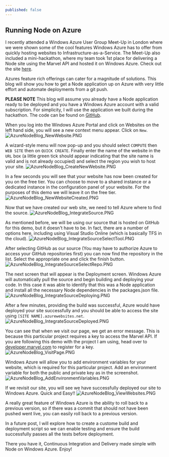 ```yaml
---
published: false
---
```


## Running Node on Azure

I recently attended a Windows Azure User Group Meet-Up in London where we were shown some of the cool features Windows Azure has to offer from quickly hosting websites to Infrastructure-as-a-Service. The Meet-Up also included a mini-hackathon, where my team took 1st place for delivering a Node site using the Marvel API and hosted it on Windows Azure. Check out the site [here](http://gwabhack.azurewebsites.net).

Azures feature rich offerings can cater for a magnitude of solutions. This blog will show you how to get a Node application up on Azure with very little effort and automate deployments from a git push.

**PLEASE NOTE** This blog will assume you already have a Node application ready to be deployed and you have a Windows Azure account with a valid subscription. For simplicity, I will use the application we built during the hackathon. The code can be found on [GitHub](https://github.com/jsm85/GwabHack).

When you log into the Windows Azure Portal and click on Websites on the left hand side, you will see a new context menu appear. Click on ```New```.
![AzureNodeBlog_NewWebsite.PNG](/assets/AzureNodeBlog_NewWebsite.PNG)

A wizard-style menu will now pop-up and you should select ```COMPUTE``` then ```WEB SITE``` then on ```QUICK CREATE```. Finally enter the name of the website in the ```URL``` box (a little green tick should appear indicating that the site name is valid and is not already occupied) and select the region you wish to host your site.
![AzureNodeBlog_CreateNewWebsite.PNG](/assets/AzureNodeBlog_CreateNewWebsite.PNG)

In a few seconds you will see that your website has now been created for you on the free tier. You can choose to move to a shared instance or a dedicated instance in the configuration panel of your website. For the purposes of this demo we will leave it on the free tier.
![AzureNodeBlog_NewWebsiteCreated.PNG](/assets/AzureNodeBlog_NewWebsiteCreated.PNG)

Now that we have created our web site, we need to tell Azure where to find the source. 
![AzureNodeBlog_IntegrateSource.PNG](/assets/AzureNodeBlog_IntegrateSource.PNG)

As mentioned before, we will be using our source that is hosted on GitHub for this demo, but it doesn't have to be. In fact, there are a number of options here, including using Visual Studio Online (which is basically TFS in the cloud).
![AzureNodeBlog_IntegrateSourceSelectTool.PNG](/assets/AzureNodeBlog_IntegrateSourceSelectTool.PNG)

After selecting GitHub as our source (You may have to authorize Azure to access your GitHub repositories first) you can now find the repository in the list. Select the appropriate one and click the finish button.
![AzureNodeBlog_IntegrateSourceSelectRepo.PNG](/assets/AzureNodeBlog_IntegrateSourceSelectRepo.PNG)

The next screen that will appear is the Deployment screen. Windows Azure will automatically pull the source and begin building and deploying your code. In this case it was able to identify that this was a Node application and install all the necessary Node dependencies in the packages.json file.
![AzureNodeBlog_IntegrateSourceDeploying.PNG](/assets/AzureNodeBlog_IntegrateSourceDeploying.PNG)

After a few minutes, providing the build was successful, Azure would have deployed your site successfully and you should be able to access the site using ```[SITE NAME].azurewebsites.net```.
![AzureNodeBlog_IntegrateSourceDeployed.PNG](/assets/AzureNodeBlog_IntegrateSourceDeployed.PNG)

You can see that when we visit our page, we get an error message. This is because this particular project requires a key to access the Marvel API. If you are following this demo with the project I am using, head over to [developer.marvel.com](http://developer.marvel.com) to register for a key.
![AzureNodeBlog_VisitPage.PNG](/assets/AzureNodeBlog_VisitPage.PNG)

Windows Azure will allow you to add environment variables for your website, which is required for this particular project. Add an environment variable for both the public and private key as in the screenshot.
![AzureNodeBlog_AddEnvironmentVariables.PNG](/assets/AzureNodeBlog_AddEnvironmentVariables.PNG)

If we revisit our site, you will see we have successfully deployed our site to Windows Azure. Quick and Easy!!
![AzureNodeBlog_ViewWebsites.PNG](/assets/AzureNodeBlog_ViewWebsites.PNG)

A really great feature of Windows Azure is the ability to roll back to a previous version, so if there was a commit that should not have been pushed went live, you can easily roll back to a previous version.

In a future post, I will explore how to create a custome build and deployment script so we can enable testing and ensure the build successfully passes all the tests before deployment.

There you have it, Continuous Integration and Delivery made simple with Node on Windows Azure. Enjoy!